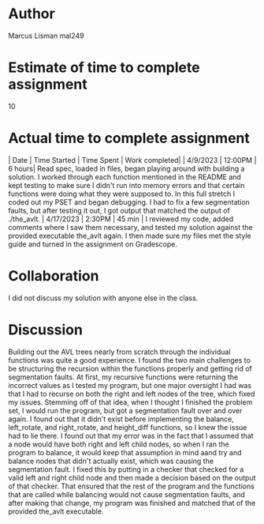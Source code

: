 # Author
Marcus Lisman
mal249

# Estimate of time to complete assignment
10

# Actual time to complete assignment
|     Date     | Time Started |     Time Spent |     Work completed|
| 4/9/2023     |      12:00PM |         6 hours|    Read spec, loaded in files, began playing around with building a solution. I worked through each function mentioned in the README and kept testing to make sure I didn't run into memory errors and that certain functions were doing what they were supposed to. In this full stretch I coded out my PSET and began debugging. I had to fix a few segmentation faults, but after testing it out, I got output that matched the output of ./the_avlt.
| 4/17/2023    |       2:30PM |        45 min  | I reviewed my code, added comments where I saw them necessary, and tested my solution against the provided executable the_avlt again. I then made sure my files met the style guide and turned in the assignment on Gradescope.

# Collaboration
I did not discuss my solution with anyone else in the class. 

# Discussion
Building out the AVL trees nearly from scratch through the individual functions was quite a good experience. I found the two main challenges to be structuring the recursion within the functions properly and getting rid of segmentation faults. At first, my recursive functions were returning the incorrect values as I tested my program, but one major oversight I had was that I had to recurse on both the right and left nodes of the tree, which fixed my issues. Stemming off of that idea, when I thought I finished the problem set, I would run the program, but got a segmentation fault over and over again. I found out that it didn't exist before implementing the balance, left_rotate, and right_rotate, and height_diff functions, so I knew the issue had to lie there. I found out that my error was in the fact that I assumed that a node would have both right and left child nodes, so when I ran the program to balance, it would keep that assumption in mind aand try and balance nodes that didn't actually exist, which was causing the segmentation fault. I fixed this by putting in a checker that checked for a valid left and right child node and then made a decision based on the output of that checker. That ensured that the rest of the program and the functions that are called while balancing would not cause segmentation faults, and after making that change, my program was finished and matched that of the provided the_avlt executable.

